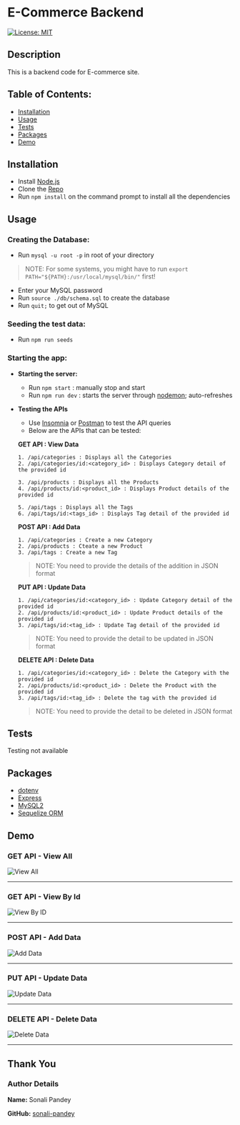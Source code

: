 # E-Commerce Backend

[![License: MIT](https://img.shields.io/badge/License-MIT-yellow.svg)](https://opensource.org/licenses/MIT)


## Description

This is a backend code for E-commerce site.

## Table of Contents:

* [Installation](#installation)
* [Usage](#usage)
* [Tests](#tests)
* [Packages](#packages)
* [Demo](#demo)

## Installation

* Install [Node.js](https://nodejs.dev/)
* Clone the [Repo](https://github.com/sonali-pandey/e-commerce-backend)
* Run `npm install` on the command prompt to install all the dependencies

## Usage

### Creating the Database:
- Run `mysql -u root -p` in root of your directory

>NOTE: For some systems, you might have to run `export PATH="${PATH}:/usr/local/mysql/bin/"` first!

- Enter your MySQL password
- Run `source ./db/schema.sql` to create the database
- Run `quit;` to get out of MySQL

### Seeding the test data:
- Run `npm run seeds`

### Starting the app:

* **Starting the server:**
   - Run `npm start` : manually stop and start
   - Run `npm run dev` : starts the server through [nodemon](https://www.npmjs.com/package/nodemon); auto-refreshes

* **Testing the APIs**
   - Use [Insomnia](https://insomnia.rest/) or [Postman](https://www.postman.com/) to test the API queries
   - Below are the APIs that can be tested:
      
   **GET API : View Data**
   
      1. /api/categories : Displays all the Categories
      2. /api/categories/id:<category_id> : Displays Category detail of the provided id
      
      3. /api/products : Displays all the Products
      4. /api/products/id:<product_id> : Displays Product details of the provided id
      
      5. /api/tags : Displays all the Tags
      6. /api/tags/id:<tags_id> : Displays Tag detail of the provided id

  **POST API : Add Data**
      
      1. /api/categories : Create a new Category
      2. /api/products : Cteate a new Product
      3. /api/tags : Create a new Tag
     
     >NOTE: You need to provide the details of the addition in JSON format

  **PUT API : Update Data**
      
      1. /api/categories/id:<category_id> : Update Category detail of the provided id
      2. /api/products/id:<product_id> : Update Product details of the provided id
      3. /api/tags/id:<tag_id> : Update Tag detail of the provided id

     >NOTE: You need to provide the detail to be updated in JSON format
      
  **DELETE API : Delete Data**
  
      1. /api/categories/id:<category_id> : Delete the Category with the provided id
      2. /api/products/id:<product_id> : Delete the Product with the provided id
      3. /api/tags/id:<tag_id> : Delete the tag with the provided id

     >NOTE: You need to provide the detail to be deleted in JSON format

## Tests
Testing not available

## Packages
- [dotenv](https://www.npmjs.com/package/dotenv)
- [Express](https://expressjs.com/)
- [MySQL2](https://www.npmjs.com/package/mysql2)
- [Sequelize ORM](https://sequelize.org/)

## Demo

### GET API - View All

![View All](./assets/demo/GET-API-View-all.gif)

-----------------------------------------------------------------------------------------------------------------------------------------------------------------

### GET API - View By Id

![View By ID](./assets/demo/GET-API-View-By-ID.gif)

-----------------------------------------------------------------------------------------------------------------------------------------------------------------

### POST API - Add Data

![Add Data](./assets/demo/POST-API-Add-Data.gif)

-----------------------------------------------------------------------------------------------------------------------------------------------------------------

### PUT API - Update Data

![Update Data](./assets/demo/PUT-API-Update-Data.gif)

-----------------------------------------------------------------------------------------------------------------------------------------------------------------

### DELETE API - Delete Data

![Delete Data](./assets/demo/DELETE-API-Delete-Data.gif)

-----------------------------------------------------------------------------------------------------------------------------------------------------------------

## Thank You
### Author Details
**Name:** Sonali Pandey

**GitHub:** [sonali-pandey](https://github.com/sonali-pandey)
